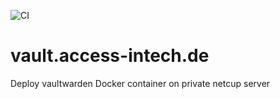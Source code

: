![CI](https://github.com/Access-InTech/vault.access-intech.de/actions/workflows/ci.yml/badge.svg)

# vault.access-intech.de

Deploy vaultwarden Docker container on private netcup server
